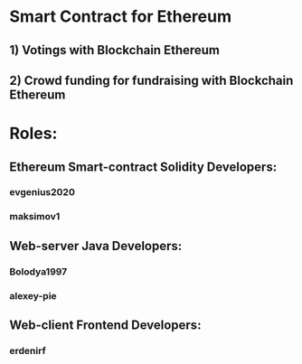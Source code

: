 # Smart Contract for Ethereum

## 1) Votings with Blockchain Ethereum
## 2) Crowd funding for fundraising with Blockchain Ethereum

# Roles:

## Ethereum Smart-contract Solidity Developers: 
### evgenius2020
### maksimov1
## Web-server Java Developers:
### Bolodya1997
### alexey-pie
## Web-client Frontend Developers:
### erdenirf
